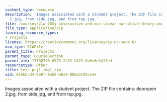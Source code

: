 ```yaml
---
content_type: resource
description: 'Images associated with a student project. The ZIP file contains: dooropen
  2.jpg, from side.jpg, and from top.jpg.'
file: /courses/21w-765j-interactive-and-non-linear-narrative-theory-and-practice-spring-2004/665bbcd46e8f8a56b8a9086a3c03ce4e_tess_prj1_img1.zip
file_type: application/zip
learning_resource_types:
- Projects
license: https://creativecommons.org/licenses/by-nc-sa/4.0/
ocw_type: OCWFile
parent_title: Projects
parent_type: CourseSection
parent_uid: 17f80790-6573-2a22-b323-8a6c6e3417ed
resourcetype: Other
title: tess_prj1_img1.zip
uid: 665bbcd4-6e8f-8a56-b8a9-086a3c03ce4e
---
```

Images associated with a student project. The ZIP file contains: dooropen 2.jpg, from side.jpg, and from top.jpg.